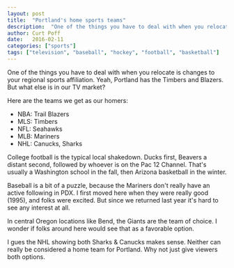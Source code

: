 ```yaml
---
layout: post
title:  "Portland's home sports teams"
description:  "One of the things you have to deal with when you relocate is changes to your regional sports affiliation. "
author: Curt Poff
date:   2016-02-11
categories: ["sports"]
tags: ["television", "baseball", "hockey", "football", "basketball"]
---
```


One of the things you have to deal with when you relocate is changes to your regional sports affiliation. Yeah, Portland has the Timbers and Blazers. But what else is in our TV market?

<!--more-->

Here are the teams we get as our homers:

*   NBA: Trail Blazers
*   MLS: Timbers
*   NFL: Seahawks
*   MLB: Mariners
*   NHL: Canucks, Sharks

College football is the typical local shakedown. Ducks first, Beavers a distant second, followed by whoever is on the Pac 12 Channel. That's usually a Washington school in the fall, then Arizona basketball in the winter.

Baseball is a bit of a puzzle, because the Mariners don't really have an active following in PDX. I first moved here when they were really good (1995), and folks were excited. But since we returned last year it's hard to see any interest at all. 

In central Oregon locations like Bend, the Giants are the team of choice. I wonder if folks around here would see that as a favorable option.

I gues the NHL showing both Sharks & Canucks makes sense. Neither can really be considered a home team for Portland. Why not just give viewers both options.
